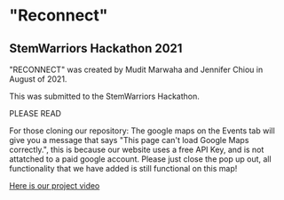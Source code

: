 # "Reconnect"
## StemWarriors Hackathon 2021
"RECONNECT" was created by Mudit Marwaha and Jennifer Chiou in August of 2021. 

This was submitted to the StemWarriors Hackathon.

PLEASE READ

For those cloning our repository:
The google maps on the Events tab will give you a message that says "This page can't load Google Maps correctly.", this is because our website uses a free API Key, and is not attatched to a paid google account. Please just close the pop up out, all functionality that we have added is still functional on this map!

[Here is our project video](https://youtu.be/-q02gbphkt4)
